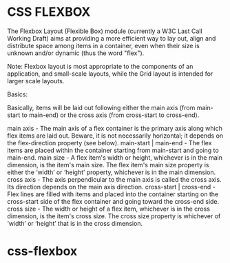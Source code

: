 # CSS FLEXBOX

The Flexbox Layout (Flexible Box) module (currently a W3C Last Call Working Draft) aims at providing a more efficient way to lay out, align and distribute space among items in a container, even when their size is unknown and/or dynamic (thus the word "flex").

Note: Flexbox layout is most appropriate to the components of an application, and small-scale layouts, while the Grid layout is intended for larger scale layouts.

Basics:

Basically, items will be laid out following either the main axis (from main-start to main-end) or the cross axis (from cross-start to cross-end).

main axis - The main axis of a flex container is the primary axis along which flex items are laid out. Beware, it is not necessarily horizontal; it depends on the flex-direction property (see below).
main-start | main-end - The flex items are placed within the container starting from main-start and going to main-end.
main size - A flex item's width or height, whichever is in the main dimension, is the item's main size. The flex item's main size property is either the ‘width’ or ‘height’ property, whichever is in the main dimension.
cross axis - The axis perpendicular to the main axis is called the cross axis. Its direction depends on the main axis direction.
cross-start | cross-end - Flex lines are filled with items and placed into the container starting on the cross-start side of the flex container and going toward the cross-end side.
cross size - The width or height of a flex item, whichever is in the cross dimension, is the item's cross size. The cross size property is whichever of ‘width’ or ‘height’ that is in the cross dimension.
# css-flexbox
